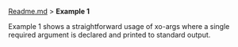 [Readme.md](../../Readme.md) > **Example 1**

Example 1 shows a straightforward usage of xo-args where a single required
argument is declared and printed to standard output.